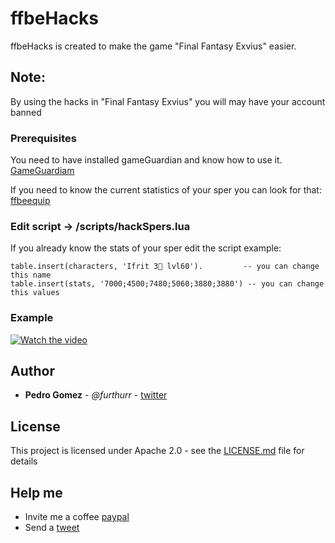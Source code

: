 # ffbeHacks

ffbeHacks is created to make the game "Final Fantasy Exvius" easier.

## Note:


By using the hacks in "Final Fantasy Exvius" you will may have your account banned



### Prerequisites

You need to have installed gameGuardian and know how to use it.
[GameGuardiam](https://gameguardian.net/download)

If you need to know the current statistics of your sper you can look for that:   [ffbeequip](https://ffbeequip.com/espers.html)


### Edit script -> /scripts/hackSpers.lua

If you already know the stats of your sper edit the script
example:
```
table.insert(characters, 'Ifrit 3🌟 lvl60').         -- you can change this name
table.insert(stats, '7000;4500;7480;5060;3880;3880') -- you can change this values
```

### Example
[![Watch the video](https://i.imgur.com/5CMNS1b.png)](https://www.youtube.com/watch?v=D-CFDYjOn9Q)

## Author

* **Pedro Gomez** - *@furthurr* - [twitter](https://twitter.com/furthurr)

 

## License

This project is licensed under Apache 2.0 - see the [LICENSE.md](LICENSE.md) file for details

## Help me

* Invite me a coffee [paypal](https://www.paypal.me/furthurr/50)
* Send a [tweet](https://twitter.com/intent/tweet?url=https%3A//github.com/furthurr/ffbeHacks&text=ffbeHacks%20to%20make%20the%20game%20%22Final%20Fantasy%20Exvius%22%20easier.&via=furthurr&related=furthurr) 

